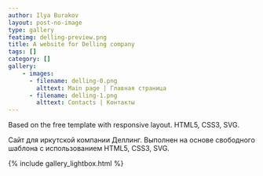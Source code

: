 ```yaml
---
author: Ilya Burakov
layout: post-no-image
type: gallery
featimg: delling-preview.png
title: A website for Delling company
tags: []
category: []
gallery:
    - images:
      - filename: delling-0.png
        alttext: Main page | Главная страница
      - filename: delling-1.png
        alttext: Contacts | Контакты
---
```


Based on the free template with responsive layout. HTML5, CSS3, SVG.
<!--more-->

Сайт для иркутской компании Деллинг.
Выполнен на основе свободного шаблона с использованием HTML5, CSS3, SVG.

{% include gallery_lightbox.html %}